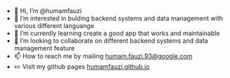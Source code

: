 - 👋 Hi, I’m @humamfauzi
- 👀 I’m interested in bulding backend systems and data management with various different languange
- 🌱 I’m currently learning create a good app that works and maintainable
- 💞️ I’m looking to collaborate on different backend systems and data management feature
- 📫 How to reach me by mailing humam.fauzi.93@google.com
- ✏️ Visit my github pages [humamfauzi.github.io](here)

<!---
humamfauzi/humamfauzi is a ✨ special ✨ repository because its `README.md` (this file) appears on your GitHub profile.
You can click the Preview link to take a look at your changes.
--->
